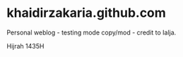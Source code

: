 khaidirzakaria.github.com
=========================

Personal weblog - testing mode copy/mod - credit to Ialja. 

Hijrah 1435H

